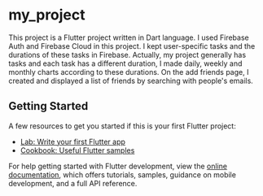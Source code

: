 # my_project
This project is a Flutter project written in Dart language. I used Firebase Auth and Firebase Cloud in this project. I kept user-specific tasks and the durations of these tasks in Firebase. Actually, my project generally has tasks and each task has a different duration, I made daily, weekly and monthly charts according to these durations. On the add friends page, I created and displayed a list of friends by searching with people's emails.


## Getting Started

A few resources to get you started if this is your first Flutter project:

- [Lab: Write your first Flutter app](https://docs.flutter.dev/get-started/codelab)
- [Cookbook: Useful Flutter samples](https://docs.flutter.dev/cookbook)

For help getting started with Flutter development, view the
[online documentation](https://docs.flutter.dev/), which offers tutorials,
samples, guidance on mobile development, and a full API reference.
